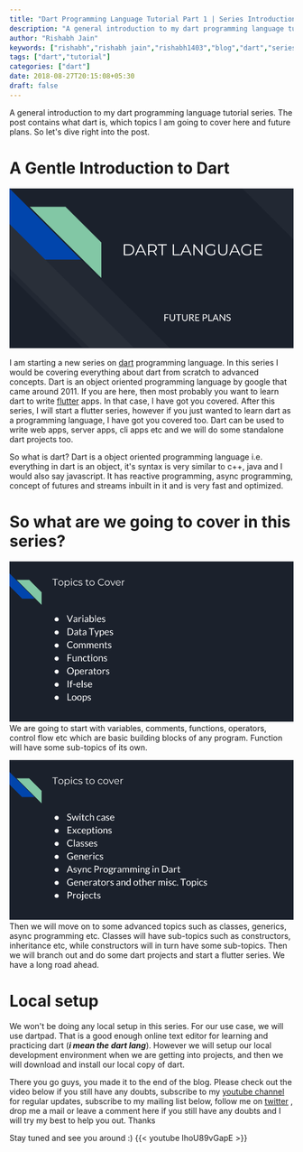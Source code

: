 ```yaml
---
title: "Dart Programming Language Tutorial Part 1 | Series Introduction"
description: "A general introduction to my dart programming language tutorial series. The post contains what dart is, which topics I am going to cover here and future plans. So let's dive right into the post."
author: "Rishabh Jain"
keywords: ["rishabh","rishabh jain","rishabh1403","blog","dart","series","programming","language","intro","introduction"]
tags: ["dart","tutorial"]
categories: ["dart"]
date: 2018-08-27T20:15:08+05:30
draft: false
---
```

A general introduction to my dart programming language tutorial series. The post contains what dart is, which topics I am going to cover here and future plans. So let's dive right into the post.
<!--more-->
# A Gentle Introduction to Dart

![dart1.png](/posts/dart/2018/08/dart1.png)

I am starting a new series on [dart](https://dartlang.org) programming language. In this series I would be covering everything about dart from scratch to advanced concepts. Dart is an object oriented programming language by google that came around 2011. If you are here, then most probably you want to learn dart to write [flutter](https://flutter.io) apps. In that case, I have got you covered. After this series, I will start a flutter series, however if you just wanted to learn dart as a programming language, I have got you covered too. Dart can be used to write web apps, server apps, cli apps etc and we will do some standalone dart projects too. 

So what is dart? Dart is a object oriented programming language i.e. everything in dart is an object, it's syntax is very similar to c++, java and I would also say javascript. It has reactive programming, async programming, concept of futures and streams inbuilt in it and is very fast and optimized.

# So what are we going to cover in this series?
![dart2.png](/posts/dart/2018/08/dart2.png)
We are going to start with variables, comments, functions, operators, control flow etc which are basic building blocks of any program. Function will have some sub-topics of its own.

![dart3.png](/posts/dart/2018/08/dart3.png)
Then we will move on to some advanced topics such as classes, generics, async programming etc. Classes will have sub-topics such as constructors, inheritance etc, while constructors will in turn have some sub-topics. Then we will branch out and do some dart projects and start a flutter series.
We have a long road ahead. 
# Local setup
We won't be doing any local setup in this series. For our use case, we will use dartpad. That is a good enough online text editor for learning and practicing dart (***i mean the dart lang***). However we will setup our local development environment when we are getting into projects, and then we will download and install our local copy of dart.

There you go guys, you made it to the end of the blog. Please check out the video below if you still have any doubts, subscribe to my [youtube channel](https://www.youtube.com/channel/UC4syrEYE9_fzeVBajZIyHlA) for regular updates, subscribe to my mailing list below, follow me on [twitter](https://www.twitter.com/rishabhjain1403) , drop me a mail or leave a comment here if you still have any doubts and I will try my best to help you out. Thanks

Stay tuned and see you around :)
{{< youtube lhoU89vGapE >}} 
